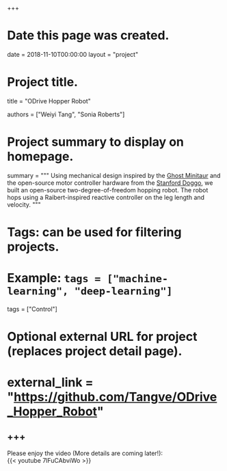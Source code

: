+++
# Date this page was created.
date = 2018-11-10T00:00:00
layout = "project"

# Project title.
title = "ODrive Hopper Robot"

authors = ["Weiyi Tang", "Sonia Roberts"]

# Project summary to display on homepage.
summary = """
Using mechanical design inspired by the [Ghost Minitaur](https://kodlab.seas.upenn.edu/robots/ghost-minitaur/) and the open-source motor controller hardware from the [Stanford Doggo](https://github.com/Nate711/StanfordDoggoProject), we built an open-source two-degree-of-freedom hopping robot. The robot hops using a Raibert-inspired reactive controller on the leg length and velocity.
 """

# Tags: can be used for filtering projects.
# Example: `tags = ["machine-learning", "deep-learning"]`
tags = ["Control"]

# Optional external URL for project (replaces project detail page).
# external_link = "https://github.com/Tangve/ODrive_Hopper_Robot"
+++
---
Please enjoy the video (More details are coming later!):<br>
{{< youtube 7lFuCAbviWo >}}
